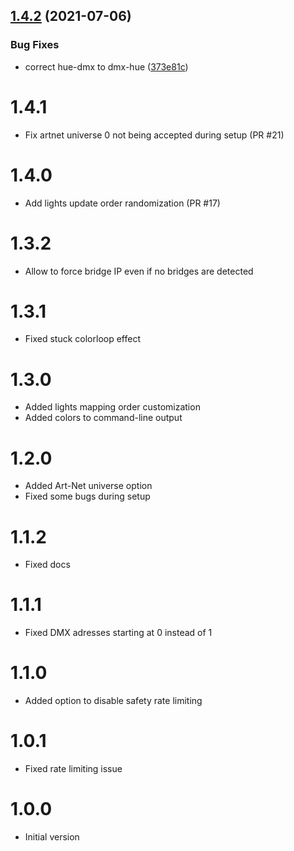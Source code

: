 ## [1.4.2](https://github.com/davpeet/dmx-hue/compare/1.4.1...1.4.2) (2021-07-06)


### Bug Fixes

* correct hue-dmx to dmx-hue ([373e81c](https://github.com/davpeet/dmx-hue/commit/373e81c8c9a02848acfe3b6069072fa788fd023a))

# 1.4.1
- Fix artnet universe 0 not being accepted during setup (PR #21)

# 1.4.0
- Add lights update order randomization (PR #17)

# 1.3.2
- Allow to force bridge IP even if no bridges are detected

# 1.3.1
- Fixed stuck colorloop effect

# 1.3.0
- Added lights mapping order customization
- Added colors to command-line output

# 1.2.0
- Added Art-Net universe option
- Fixed some bugs during setup

# 1.1.2
- Fixed docs

# 1.1.1
- Fixed DMX adresses starting at 0 instead of 1

# 1.1.0
- Added option to disable safety rate limiting

# 1.0.1
- Fixed rate limiting issue

# 1.0.0
- Initial version
